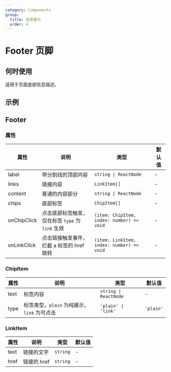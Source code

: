 ```yaml
---
category: Components
group:
  title: 信息展示
  order: 4
---
```

# Footer 页脚

## 何时使用

适用于页面底部信息描述。

## 示例

<code src="./demo/base.tsx"></code>

## Footer

### 属性

| 属性 | 说明 | 类型 | 默认值 |
| --- | --- | --- | --- |
| label | 带分割线的顶部内容 | `string \| ReactNode` | - |
| links | 链接内容 | `LinkItem[]` | - |
| content | 普通的内容部分 | `string \| ReactNode` | - |
| chips | 底部标签 | `ChipItem[]` | - |
| onChipClick | 点击底部标签触发，仅在标签 `type` 为 `link` 生效 | `(item: ChipItem, index: number) => void` | - |
| onLinkClick | 点击链接触发事件，拦截 a 标签的 href 跳转 | `(item: LinkItem, index: number) => void` | - |

### ChipItem

| 属性 | 说明 | 类型 | 默认值 |
| --- | --- | --- | --- |
| text | 标签内容 | `string \| ReactNode` | - |
| type | 标签类型，`plain` 为纯展示，`link` 为可点击 | `'plain' \| 'link'` | `'plain'` |

### LinkItem

| 属性 | 说明        | 类型     | 默认值 |
| ---- | ----------- | -------- | ------ |
| text | 链接的文字  | `string` | -      |
| href | 链接的 href | `string` | -      |
